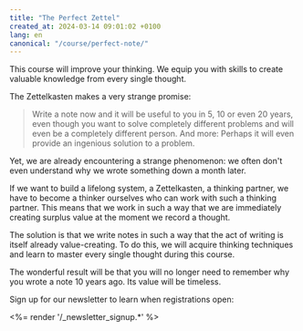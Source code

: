 ```yaml
---
title: "The Perfect Zettel"
created_at: 2024-03-14 09:01:02 +0100
lang: en
canonical: "/course/perfect-note/"
---
```

<!-- Benefit -->

This course will improve your thinking. We equip you with skills to create valuable knowledge from every single thought.

<!-- Auslösendes Ereignis -->

The Zettelkasten makes a very strange promise:

> Write a note now and it will be useful to you in 5, 10 or even 20 years, even though you want to solve completely different problems and will even be a completely different person. And more: Perhaps it will even provide an ingenious solution to a problem.

<!-- Komplikation -->

Yet, we are already encountering a strange phenomenon: we often don't even understand why we wrote something down a month later.

<!-- Krise -->

If we want to build a lifelong system, a Zettelkasten, a thinking partner, we have to become a thinker ourselves who can work with such a thinking partner. This means that we work in such a way that we are immediately creating surplus value at the moment we record a thought. 

<!-- Höhepunkt -->

The solution is that we write notes in such a way that the act of writing is itself already value-creating. To do this, we will acquire thinking techniques and learn to master every single thought during this course.

<!-- Auflösung -->

The wonderful result will be that you will no longer need to remember why you wrote a note 10 years ago. Its value will be timeless.

Sign up for our newsletter to learn when registrations open:

<%= render '/_newsletter_signup.*' %>
